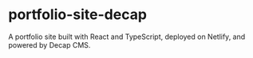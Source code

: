# portfolio-site-decap
A portfolio site built with React and TypeScript, deployed on Netlify, and powered by Decap CMS.
